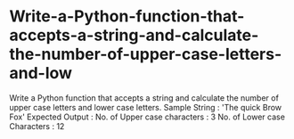 # Write-a-Python-function-that-accepts-a-string-and-calculate-the-number-of-upper-case-letters-and-low
Write a Python function that accepts a string and calculate the number of upper case letters and lower case letters.    ﻿Sample String : 'The quick Brow Fox'  Expected Output :  No. of Upper case characters : 3  No. of Lower case Characters : 12
